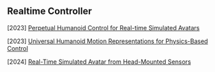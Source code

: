 ## Realtime Controller

[2023] [Perpetual Humanoid Control for Real-time Simulated Avatars](https://arxiv.org/abs/2305.06456)

[2023] [Universal Humanoid Motion Representations for Physics-Based Control](https://arxiv.org/abs/2310.04582)

[2024] [Real-Time Simulated Avatar from Head-Mounted Sensors](https://arxiv.org/abs/2403.06862)